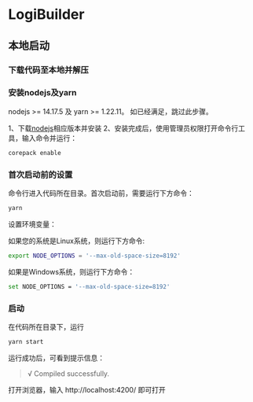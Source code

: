 # LogiBuilder

## 本地启动

### 下载代码至本地并解压

### 安装nodejs及yarn

nodejs >= 14.17.5 及 yarn >= 1.22.11。 如已经满足，跳过此步骤。

1、下载[nodejs](https://nodejs.org/en/download/)相应版本并安装
2、安装完成后，使用管理员权限打开命令行工具，输入命令并运行：

```sh
corepack enable
```

### 首次启动前的设置

命令行进入代码所在目录。首次启动前，需要运行下方命令：

```sh
yarn
```

设置环境变量：

如果您的系统是Linux系统，则运行下方命令:

```sh
export NODE_OPTIONS = '--max-old-space-size=8192'
```

如果是Windows系统，则运行下方命令：

```sh
set NODE_OPTIONS = '--max-old-space-size=8192'
```

### 启动

在代码所在目录下，运行

```sh
yarn start
```

运行成功后，可看到提示信息：

> √ Compiled successfully.

打开浏览器，输入 http://localhost:4200/ 即可打开
